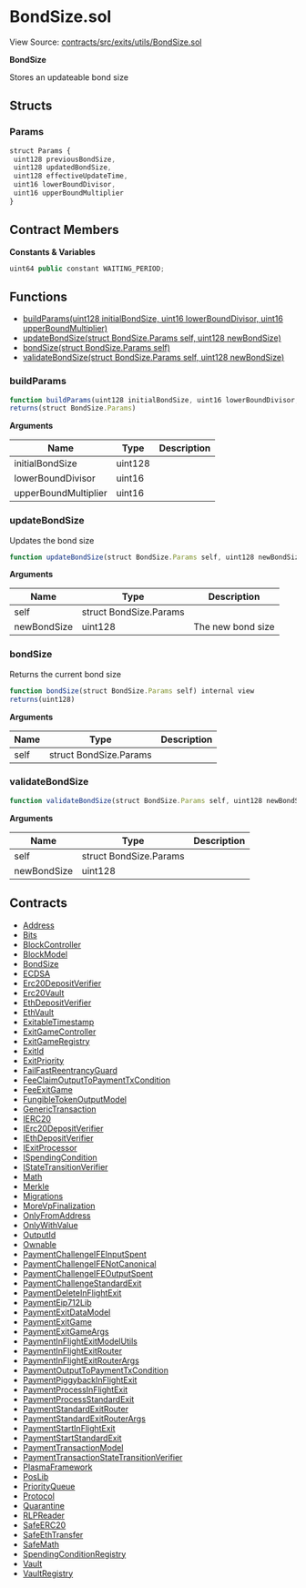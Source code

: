 # BondSize.sol

View Source: [contracts/src/exits/utils/BondSize.sol](../../contracts/src/exits/utils/BondSize.sol)

**BondSize**

Stores an updateable bond size

## Structs
### Params

```js
struct Params {
 uint128 previousBondSize,
 uint128 updatedBondSize,
 uint128 effectiveUpdateTime,
 uint16 lowerBoundDivisor,
 uint16 upperBoundMultiplier
}
```

## Contract Members
**Constants & Variables**

```js
uint64 public constant WAITING_PERIOD;

```

## Functions

- [buildParams(uint128 initialBondSize, uint16 lowerBoundDivisor, uint16 upperBoundMultiplier)](#buildparams)
- [updateBondSize(struct BondSize.Params self, uint128 newBondSize)](#updatebondsize)
- [bondSize(struct BondSize.Params self)](#bondsize)
- [validateBondSize(struct BondSize.Params self, uint128 newBondSize)](#validatebondsize)

### buildParams

```js
function buildParams(uint128 initialBondSize, uint16 lowerBoundDivisor, uint16 upperBoundMultiplier) internal pure
returns(struct BondSize.Params)
```

**Arguments**

| Name        | Type           | Description  |
| ------------- |------------- | -----|
| initialBondSize | uint128 |  | 
| lowerBoundDivisor | uint16 |  | 
| upperBoundMultiplier | uint16 |  | 

### updateBondSize

Updates the bond size

```js
function updateBondSize(struct BondSize.Params self, uint128 newBondSize) internal nonpayable
```

**Arguments**

| Name        | Type           | Description  |
| ------------- |------------- | -----|
| self | struct BondSize.Params |  | 
| newBondSize | uint128 | The new bond size | 

### bondSize

Returns the current bond size

```js
function bondSize(struct BondSize.Params self) internal view
returns(uint128)
```

**Arguments**

| Name        | Type           | Description  |
| ------------- |------------- | -----|
| self | struct BondSize.Params |  | 

### validateBondSize

```js
function validateBondSize(struct BondSize.Params self, uint128 newBondSize) private view
```

**Arguments**

| Name        | Type           | Description  |
| ------------- |------------- | -----|
| self | struct BondSize.Params |  | 
| newBondSize | uint128 |  | 

## Contracts

* [Address](Address.md)
* [Bits](Bits.md)
* [BlockController](BlockController.md)
* [BlockModel](BlockModel.md)
* [BondSize](BondSize.md)
* [ECDSA](ECDSA.md)
* [Erc20DepositVerifier](Erc20DepositVerifier.md)
* [Erc20Vault](Erc20Vault.md)
* [EthDepositVerifier](EthDepositVerifier.md)
* [EthVault](EthVault.md)
* [ExitableTimestamp](ExitableTimestamp.md)
* [ExitGameController](ExitGameController.md)
* [ExitGameRegistry](ExitGameRegistry.md)
* [ExitId](ExitId.md)
* [ExitPriority](ExitPriority.md)
* [FailFastReentrancyGuard](FailFastReentrancyGuard.md)
* [FeeClaimOutputToPaymentTxCondition](FeeClaimOutputToPaymentTxCondition.md)
* [FeeExitGame](FeeExitGame.md)
* [FungibleTokenOutputModel](FungibleTokenOutputModel.md)
* [GenericTransaction](GenericTransaction.md)
* [IERC20](IERC20.md)
* [IErc20DepositVerifier](IErc20DepositVerifier.md)
* [IEthDepositVerifier](IEthDepositVerifier.md)
* [IExitProcessor](IExitProcessor.md)
* [ISpendingCondition](ISpendingCondition.md)
* [IStateTransitionVerifier](IStateTransitionVerifier.md)
* [Math](Math.md)
* [Merkle](Merkle.md)
* [Migrations](Migrations.md)
* [MoreVpFinalization](MoreVpFinalization.md)
* [OnlyFromAddress](OnlyFromAddress.md)
* [OnlyWithValue](OnlyWithValue.md)
* [OutputId](OutputId.md)
* [Ownable](Ownable.md)
* [PaymentChallengeIFEInputSpent](PaymentChallengeIFEInputSpent.md)
* [PaymentChallengeIFENotCanonical](PaymentChallengeIFENotCanonical.md)
* [PaymentChallengeIFEOutputSpent](PaymentChallengeIFEOutputSpent.md)
* [PaymentChallengeStandardExit](PaymentChallengeStandardExit.md)
* [PaymentDeleteInFlightExit](PaymentDeleteInFlightExit.md)
* [PaymentEip712Lib](PaymentEip712Lib.md)
* [PaymentExitDataModel](PaymentExitDataModel.md)
* [PaymentExitGame](PaymentExitGame.md)
* [PaymentExitGameArgs](PaymentExitGameArgs.md)
* [PaymentInFlightExitModelUtils](PaymentInFlightExitModelUtils.md)
* [PaymentInFlightExitRouter](PaymentInFlightExitRouter.md)
* [PaymentInFlightExitRouterArgs](PaymentInFlightExitRouterArgs.md)
* [PaymentOutputToPaymentTxCondition](PaymentOutputToPaymentTxCondition.md)
* [PaymentPiggybackInFlightExit](PaymentPiggybackInFlightExit.md)
* [PaymentProcessInFlightExit](PaymentProcessInFlightExit.md)
* [PaymentProcessStandardExit](PaymentProcessStandardExit.md)
* [PaymentStandardExitRouter](PaymentStandardExitRouter.md)
* [PaymentStandardExitRouterArgs](PaymentStandardExitRouterArgs.md)
* [PaymentStartInFlightExit](PaymentStartInFlightExit.md)
* [PaymentStartStandardExit](PaymentStartStandardExit.md)
* [PaymentTransactionModel](PaymentTransactionModel.md)
* [PaymentTransactionStateTransitionVerifier](PaymentTransactionStateTransitionVerifier.md)
* [PlasmaFramework](PlasmaFramework.md)
* [PosLib](PosLib.md)
* [PriorityQueue](PriorityQueue.md)
* [Protocol](Protocol.md)
* [Quarantine](Quarantine.md)
* [RLPReader](RLPReader.md)
* [SafeERC20](SafeERC20.md)
* [SafeEthTransfer](SafeEthTransfer.md)
* [SafeMath](SafeMath.md)
* [SpendingConditionRegistry](SpendingConditionRegistry.md)
* [Vault](Vault.md)
* [VaultRegistry](VaultRegistry.md)
